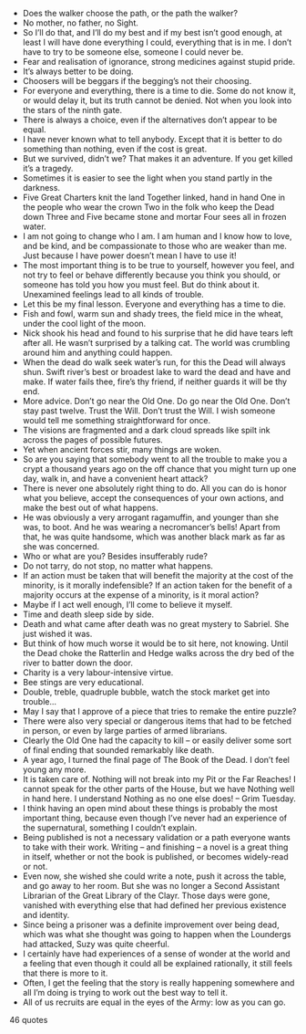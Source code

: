 - Does the walker choose the path, or the path the walker?
 - No mother, no father, no Sight.
 - So I’ll do that, and I’ll do my best and if my best isn’t good enough, at least I will have done everything I could, everything that is in me. I don’t have to try to be someone else, someone I could never be.
 - Fear and realisation of ignorance, strong medicines against stupid pride.
 - It’s always better to be doing.
 - Choosers will be beggars if the begging’s not their choosing.
 - For everyone and everything, there is a time to die. Some do not know it, or would delay it, but its truth cannot be denied. Not when you look into the stars of the ninth gate.
 - There is always a choice, even if the alternatives don’t appear to be equal.
 - I have never known what to tell anybody. Except that it is better to do something than nothing, even if the cost is great.
 - But we survived, didn’t we? That makes it an adventure. If you get killed it’s a tragedy.
 - Sometimes it is easier to see the light when you stand partly in the darkness.
 - Five Great Charters knit the land Together linked, hand in hand One in the people who wear the crown Two in the folk who keep the Dead down Three and Five became stone and mortar Four sees all in frozen water.
 - I am not going to change who I am. I am human and I know how to love, and be kind, and be compassionate to those who are weaker than me. Just because I have power doesn’t mean I have to use it!
 - The most important thing is to be true to yourself, however you feel, and not try to feel or behave differently because you think you should, or someone has told you how you must feel. But do think about it. Unexamined feelings lead to all kinds of trouble.
 - Let this be my final lesson. Everyone and everything has a time to die.
 - Fish and fowl, warm sun and shady trees, the field mice in the wheat, under the cool light of the moon.
 - Nick shook his head and found to his surprise that he did have tears left after all. He wasn’t surprised by a talking cat. The world was crumbling around him and anything could happen.
 - When the dead do walk seek water’s run, for this the Dead will always shun. Swift river’s best or broadest lake to ward the dead and have and make. If water fails thee, fire’s thy friend, if neither guards it will be thy end.
 - More advice. Don’t go near the Old One. Do go near the Old One. Don’t stay past twelve. Trust the Will. Don’t trust the Will. I wish someone would tell me something straightforward for once.
 - The visions are fragmented and a dark cloud spreads like spilt ink across the pages of possible futures.
 - Yet when ancient forces stir, many things are woken.
 - So are you saying that somebody went to all the trouble to make you a crypt a thousand years ago on the off chance that you might turn up one day, walk in, and have a convenient heart attack?
 - There is never one absolutely right thing to do. All you can do is honor what you believe, accept the consequences of your own actions, and make the best out of what happens.
 - He was obviously a very arrogant ragamuffin, and younger than she was, to boot. And he was wearing a necromancer’s bells! Apart from that, he was quite handsome, which was another black mark as far as she was concerned.
 - Who or what are you? Besides insufferably rude?
 - Do not tarry, do not stop, no matter what happens.
 - If an action must be taken that will benefit the majority at the cost of the minority, is it morally indefensible? If an action taken for the benefit of a majority occurs at the expense of a minority, is it moral action?
 - Maybe if I act well enough, I’ll come to believe it myself.
 - Time and death sleep side by side.
 - Death and what came after death was no great mystery to Sabriel. She just wished it was.
 - But think of how much worse it would be to sit here, not knowing. Until the Dead choke the Ratterlin and Hedge walks across the dry bed of the river to batter down the door.
 - Charity is a very labour-intensive virtue.
 - Bee stings are very educational.
 - Double, treble, quadruple bubble, watch the stock market get into trouble...
 - May I say that I approve of a piece that tries to remake the entire puzzle?
 - There were also very special or dangerous items that had to be fetched in person, or even by large parties of armed librarians.
 - Clearly the Old One had the capacity to kill – or easily deliver some sort of final ending that sounded remarkably like death.
 - A year ago, I turned the final page of The Book of the Dead. I don’t feel young any more.
 - It is taken care of. Nothing will not break into my Pit or the Far Reaches! I cannot speak for the other parts of the House, but we have Nothing well in hand here. I understand Nothing as no one else does! – Grim Tuesday.
 - I think having an open mind about these things is probably the most important thing, because even though I’ve never had an experience of the supernatural, something I couldn’t explain.
 - Being published is not a necessary validation or a path everyone wants to take with their work. Writing – and finishing – a novel is a great thing in itself, whether or not the book is published, or becomes widely-read or not.
 - Even now, she wished she could write a note, push it across the table, and go away to her room. But she was no longer a Second Assistant Librarian of the Great Library of the Clayr. Those days were gone, vanished with everything else that had defined her previous existence and identity.
 - Since being a prisoner was a definite improvement over being dead, which was what she thought was going to happen when the Loundergs had attacked, Suzy was quite cheerful.
 - I certainly have had experiences of a sense of wonder at the world and a feeling that even though it could all be explained rationally, it still feels that there is more to it.
 - Often, I get the feeling that the story is really happening somewhere and all I’m doing is trying to work out the best way to tell it.
 - All of us recruits are equal in the eyes of the Army: low as you can go.

46 quotes